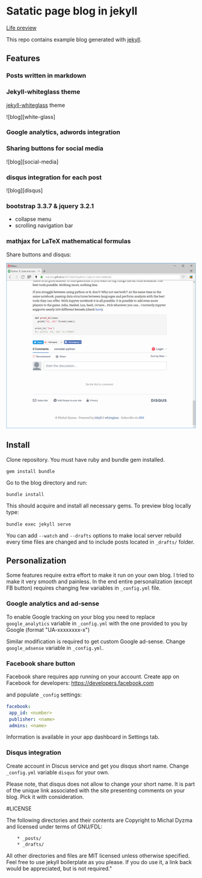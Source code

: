 # Satatic page blog in jekyll

[Life preview](https://mdyzma.github.io)

This repo contains example blog generated with [jekyll](https://jekyllrb.com).

## Features

### Posts written in markdown

### Jekyll-whiteglass theme

[jekyll-whiteglass](https://github.com/yous/whiteglass) theme

![blog][white-glass]


### Google analytics, adwords integration

### Sharing buttons for  social media

![blog][social-media]


### disqus integration for each post

![blog][disqus] 


### bootstrap 3.3.7 & jquery 3.2.1

* collapse menu
* scrolling navigation bar


### mathjax for LaTeX mathematical formulas




Share buttons and disqus:

![features][screen2]

[screen]: /assets/screen.png
[screen2]: /assets/screen2.png

## Install

Clone repository. You must have ruby and bundle gem installed.

```
gem install bundle
```

Go to the blog directory and run:

```
bundle install
```

This should acquire and install all necessary gems. To preview blog locally type:

```bundle exec jekyll serve```

You can add `--watch` and `--drafts` options to make local server rebuild every time files are changed and to include posts located in `_drafts/` folder.


## Personalization
Some features require extra effort to make it run on your own blog. I tried to make it very smooth and painless. In the end entire personalization (except FB button) requires changing few variables in `_config.yml` file. 

### Google analytics and ad-sense

To enable Google tracking on your blog you need to replace `google_analytics` variable in `_config.yml` with the one provided to you by Google (format "UA-xxxxxxxx-x")

Similar modification is required to get custom Google ad-sense. Change `google_adsense` variable in `_config.yml`.

### Facebook share button

Facebook share requires app running on your account. Create app on Facebook for developers: https://developers.facebook.com

and populate `_config` settings:

```yml
facebook:
 app_id: <number>
 publisher: <name>
 admins: <name>
 ```
Information is available in your app dashboard in Settings tab.

### Disqus integration

Create account in Discus service and get you disqus short name. Change `_config.yml` variable `disqus` for your own. 

Please note, that disqus does not allow to change your short name. It is part of the unique link associated with the site presenting comments on your blog. Pick it with consideration. 


#LICENSE

The following directories and their contents are Copyright to Michal Dyzma and licensed under terms of GNU/FDL:

        * _posts/
        * _drafts/

All other directories and files are MIT licensed unless otherwise specified. Feel free to use jekyll boilerplate as you please. If you do use it, a link back would be appreciated, but is not required."
